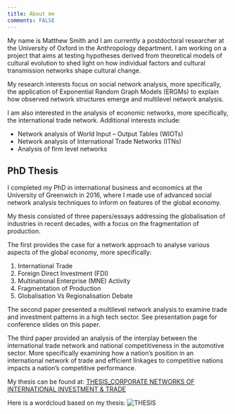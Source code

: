 ```yaml
---
title: About me
comments: FALSE
---
```


My name is Matthew Smith and I am currently a postdoctoral researcher at the University of Oxford in the Anthropology department. I am working on a project that aims at testing hypotheses derived from theoretical models of cultural evolution to shed light on how individual factors and cultural transmission networks shape cultural change.

My research interests focus on social network analysis, more specifically, the application of Exponential Random Graph Models (ERGMs) to explain how observed network structures emerge and multilevel network analysis.

I am also interested in the analysis of economic networks, more specifically, the international trade network. Additional interests include:

- Network analysis of World Input – Output Tables (WIOTs)  
- Network analysis of International Trade Networks (ITNs)   
- Analysis of firm level networks


## PhD Thesis
I completed my PhD in international business and economics at the University of Greenwich in 2016, where I made use of advanced social network analysis techniques to inform on features of the global economy.

My thesis consisted of three papers/essays addressing the globalisation of industries in recent decades, with a focus on the fragmentation of production.

The first provides the case for a network approach to analyse various aspects of the global economy, more specifically:

1. International Trade
2. Foreign Direct Investment (FDI)
3. Multinational Enterprise (MNE) Activity
4. Fragmentation of Production
5. Globalisation Vs Regionalisation Debate

The second paper presented a multilevel network analysis to examine trade and investment patterns in a high tech sector. See presentation page for conference slides on this paper.

The third paper provided an analysis of the interplay between the international trade network and national competitiveness in the automotive sector. More specifically examining how a nation’s position in an international network of trade and efficient linkages to competitive nations impacts a nation’s competitive performance.  

My thesis can be found at:
[THESIS_CORPORATE NETWORKS OF INTERNATIONAL INVESTMENT & TRADE](https://www.researchgate.net/publication/319876899_Corporate_networks_of_international_investment_and_trade)

Here is a wordcloud based on my thesis:
![THESIS](/img/Thesis1.png)
